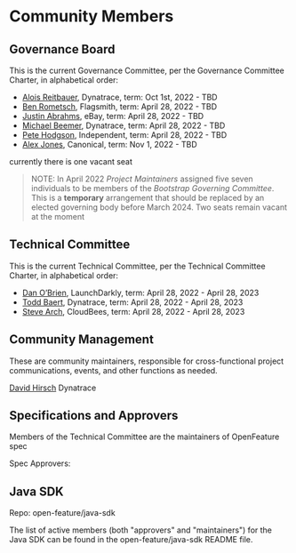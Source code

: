 # Community Members

## Governance Board

This is the current Governance Committee, per the Governance Committee Charter, in alphabetical order:

- [Alois Reitbauer](https://github.com/aloisreitbauer), Dynatrace, term: Oct 1st, 2022 - TBD
- [Ben Rometsch](https://github.com/dabeeeenster), Flagsmith, term: April 28, 2022 - TBD
- [Justin Abrahms](https://github.com/justinabrahms), eBay, term: April 28, 2022 - TBD
- [Michael Beemer](https://github.com/beeme1mr), Dynatrace, term: April 28, 2022 - TBD
- [Pete Hodgson](https://github.com/moredip), Independent, term: April 28, 2022 - TBD
- [Alex Jones](https://github.com/AlexsJones), Canonical, term: Nov 1, 2022 - TBD

currently there is one vacant seat

> NOTE:
> In April 2022 _Project Maintainers_ assigned five seven individuals to be members of the _Bootstrap Governing Committee_.
> This is a **temporary** arrangement that should be replaced by an elected governing body before March 2024.
> Two seats remain vacant at the moment

## Technical Committee

This is the current Technical Committee, per the Technical Committee Charter, in alphabetical order:

- [Dan O’Brien](https://github.com/InTheCloudDan), LaunchDarkly, term: April 28, 2022 - April 28, 2023
- [Todd Baert](https://github.com/toddbaert), Dynatrace, term: April 28, 2022 - April 28, 2023
- [Steve Arch](https://github.com/agentgonzo), CloudBees, term: April 28, 2022 - April 28, 2023

## Community Management

These are community maintainers, responsible for cross-functional project communications, events, and other functions as needed.

[David Hirsch](https://github.com/DavidPHirsch) Dynatrace

## Specifications and Approvers

Members of the Technical Committee are the maintainers of OpenFeature spec

Spec Approvers:

## Java SDK

Repo: open-feature/java-sdk

The list of active members (both "approvers" and "maintainers") for the Java SDK can be found in the open-feature/java-sdk README file.
